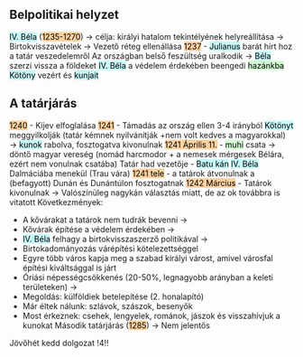 ## Belpolitikai helyzet
<mark style="background: #ABF7F7A6;">IV. Béla</mark> (<mark style="background: #FFB86CA6;">1235-1270</mark>) → célja: királyi hatalom tekintélyének helyreállítása → Birtokvisszavételek → Vezető réteg ellenállása
<mark style="background: #FFB86CA6;">1237</mark> - <mark style="background: #ABF7F7A6;">Julianus</mark> barát hírt hoz a tatár veszedelemről
Az országban belső feszültség uralkodik → <mark style="background: #ABF7F7A6;">Béla</mark> szerzi vissza a földeket
<mark style="background: #ABF7F7A6;">IV. Béla</mark> a védelem érdekében beengedi <mark style="background: #BBFABBA6;">hazánkba</mark> <mark style="background: #ABF7F7A6;">Kötöny</mark> vezért és <mark style="background: #ABF7F7A6;">kunjait</mark>

## A tatárjárás
<mark style="background: #FFB86CA6;">1240</mark> - Kijev elfoglalása
<mark style="background: #FFB86CA6;">1241</mark> - Támadás az ország ellen 3-4 irányból
<mark style="background: #ABF7F7A6;">Kötönyt</mark> meggyilkolják (tatár kémnek nyilvánítják  +nem volt kedves a magyarokkal) → <mark style="background: #ABF7F7A6;">kunok</mark> rabolva, fosztogatva kivonulnak
<mark style="background: #FFB86CA6;">1241 Április 11.</mark> - <mark style="background: #BBFABBA6;">muhi</mark> csata  → döntő magyar vereség (nomád harcmodor + a nemesek mérgesek Bélára, ezért nem vonulnak csatába)
Tatár had vezetője - <mark style="background: #ABF7F7A6;">Batu kán</mark>
<mark style="background: #ABF7F7A6;">IV. Béla</mark> Dalmáciába menekül (Trau vára)
<mark style="background: #FFB86CA6;">1241 tele</mark> - a tatárok átvonulnak a (befagyott) Dunán és Dunántúlon fosztogatnak
<mark style="background: #FFB86CA6;">1242 Március</mark> - Tatárok kivonulnak → Valószínüleg nagykán választás miatt, de az ok továbbra is vitatott
Következmények:
- A kővárakat a tatárok nem tudrák bevenni → 
- Kővárak építése a védelem érdekében → 
- <mark style="background: #ABF7F7A6;">IV. Béla</mark> felhagy a birtokvisszaszerző politikával → 
- Birtokadományozás várépítési kötelezettséggel
- Egyre több város kapja meg a szabad királyi várost, amivel városfal építési kiváltsággal is járt
- Óriási népességcsökkenés (20-50%, legnagyobb arányban a keleti területeken) → 
- Megoldás: külföldiek betelepítése (2. honalapító)
- Már éltek nálunk: szlávok, szászok, besenyők
- Most érkeznek: csehek, lengyelek, románok, jászok és visszahívjuk a kunokat
Második tatárjárás (<mark style="background: #FFB86CA6;">1285</mark>) → Nem jelentős

Jövőhét kedd dolgozat !4!!